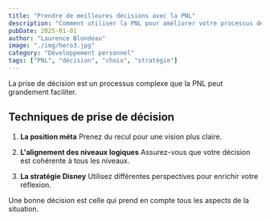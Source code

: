 ```yaml
---
title: "Prendre de meilleures décisions avec la PNL"
description: "Comment utiliser la PNL pour améliorer votre processus de prise de décision"
pubDate: 2025-01-01
author: "Laurence Blondeau"
image: "./img/hero3.jpg"
category: "Développement personnel"
tags: ["PNL", "décision", "choix", "stratégie"]
---
```


La prise de décision est un processus complexe que la PNL peut grandement faciliter.

## Techniques de prise de décision

1. **La position méta**
   Prenez du recul pour une vision plus claire.

2. **L'alignement des niveaux logiques**
   Assurez-vous que votre décision est cohérente à tous les niveaux.

3. **La stratégie Disney**
   Utilisez différentes perspectives pour enrichir votre réflexion.

Une bonne décision est celle qui prend en compte tous les aspects de la situation. 